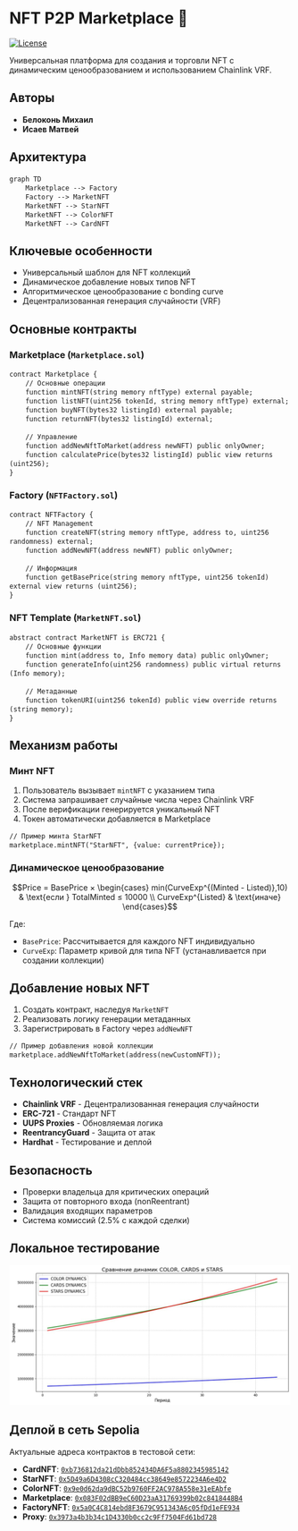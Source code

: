 # NFT P2P Marketplace 🌌

[![License](https://img.shields.io/badge/License-MIT-blue.svg)](https://opensource.org/licenses/MIT)

Универсальная платформа для создания и торговли NFT с динамическим ценообразованием и использованием Chainlink VRF.

## Авторы 
- **Белоконь Михаил**
- **Исаев Матвей**

## Архитектура 
```mermaid
graph TD
    Marketplace --> Factory
    Factory --> MarketNFT
    MarketNFT --> StarNFT
    MarketNFT --> ColorNFT
    MarketNFT --> CardNFT
```

## Ключевые особенности
- Универсальный шаблон для NFT коллекций
- Динамическое добавление новых типов NFT
- Алгоритмическое ценообразование с bonding curve
- Децентрализованная генерация случайности (VRF)

## Основные контракты 

### Marketplace (`Marketplace.sol`)
```solidity
contract Marketplace {
    // Основные операции
    function mintNFT(string memory nftType) external payable;
    function listNFT(uint256 tokenId, string memory nftType) external;
    function buyNFT(bytes32 listingId) external payable;
    function returnNFT(bytes32 listingId) external;
    
    // Управление
    function addNewNftToMarket(address newNFT) public onlyOwner;
    function calculatePrice(bytes32 listingId) public view returns (uint256);
}
```

### Factory (`NFTFactory.sol`)
```solidity
contract NFTFactory {
    // NFT Management
    function createNFT(string memory nftType, address to, uint256 randomness) external;
    function addNewNFT(address newNFT) public onlyOwner;
    
    // Информация
    function getBasePrice(string memory nftType, uint256 tokenId) external view returns (uint256);
}
```

### NFT Template (`MarketNFT.sol`)
```solidity
abstract contract MarketNFT is ERC721 {
    // Основные функции
    function mint(address to, Info memory data) public onlyOwner;
    function generateInfo(uint256 randomness) public virtual returns (Info memory);
    
    // Метаданные
    function tokenURI(uint256 tokenId) public view override returns (string memory);
}
```

## Механизм работы 

### Минт NFT
1. Пользователь вызывает `mintNFT` с указанием типа
2. Система запрашивает случайные числа через Chainlink VRF
3. После верификации генерируется уникальный NFT
4. Токен автоматически добавляется в Marketplace

```solidity
// Пример минта StarNFT
marketplace.mintNFT("StarNFT", {value: currentPrice});
```

### Динамическое ценообразование
```math
Price = BasePrice × \begin{cases} 
min(CurveExp^{(Minted - Listed)},10) & \text{если } TotalMinted ≤ 10000 \\
CurveExp^{Listed} & \text{иначе}
\end{cases}
```

Где:
- `BasePrice`: Рассчитывается для каждого NFT индивидуально
- `CurveExp`: Параметр кривой для типа NFT (устанавливается при создании коллекции)

## Добавление новых NFT 
1. Создать контракт, наследуя `MarketNFT`
2. Реализовать логику генерации метаданных
3. Зарегистрировать в Factory через `addNewNFT`

```solidity
// Пример добавления новой коллекции
marketplace.addNewNftToMarket(address(newCustomNFT));
```

## Технологический стек 
- **Chainlink VRF** - Децентрализованная генерация случайности
- **ERC-721** - Стандарт NFT
- **UUPS Proxies** - Обновляемая логика
- **ReentrancyGuard** - Защита от атак
- **Hardhat** - Тестирование и деплой

## Безопасность 
- Проверки владельца для критических операций
- Защита от повторного входа (nonReentrant)
- Валидация входящих параметров
- Система комиссий (2.5% с каждой сделки)

## Локальное тестирование

![Динамика цен NFT](images/dynamics.jpg)

## Деплой в сеть Sepolia 
Актуальные адреса контрактов в тестовой сети:
- **CardNFT**: [`0xb736812da21dDbb852434DA6F5a8802345985142`](https://sepolia.etherscan.io/address/0xb736812da21dDbb852434DA6F5a8802345985142)
- **StarNFT**: [`0x5D49a6D4308cC320484cc38649e8572234A6e4D2`](https://sepolia.etherscan.io/address/0x5D49a6D4308cC320484cc38649e8572234A6e4D2)
- **ColorNFT**: [`0x9e0d62da9dBC52b9760FF2AC978A558e31eEAbfe`](https://sepolia.etherscan.io/address/0x9e0d62da9dBC52b9760FF2AC978A558e31eEAbfe)
- **Marketplace**: [`0x083F02dBB9eC60D23aA31769399b02c8418448B4`](https://sepolia.etherscan.io/address/0x083F02dBB9eC60D23aA31769399b02c8418448B4)
- **FactoryNFT**: [`0x5a0C4C814ebd8F3679C951343A6c05fDd1eFE934`](https://sepolia.etherscan.io/address/0x5a0C4C814ebd8F3679C951343A6c05fDd1eFE934)
- **Proxy**: [`0x3973a4b3b34c1D4330b0cc2c9Ff7504Fd61bd728`](https://sepolia.etherscan.io/address/0x3973a4b3b34c1D4330b0cc2c9Ff7504Fd61bd728)
